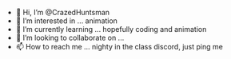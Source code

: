 - 👋 Hi, I’m @CrazedHuntsman
- 👀 I’m interested in ... animation
- 🌱 I’m currently learning ... hopefully coding and animation
- 💞️ I’m looking to collaborate on ... 
- 📫 How to reach me ... nighty in the class discord, just ping me

<!---
CrazedHuntsman/CrazedHuntsman is a ✨ special ✨ repository because its `README.md` (this file) appears on your GitHub profile.
You can click the Preview link to take a look at your changes.
--->
